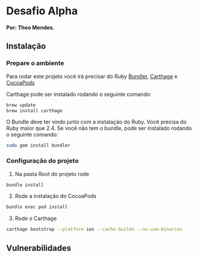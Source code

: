 # Desafio Alpha

**Por: Theo Mendes.**

## Instalação

### Prepare o ambiente
Para rodar este projeto você irá precisar do Ruby [Bundler](http://bundler.io), [Carthage](https://github.com/Carthage/Carthage) e [CocoaPods](https://cocoapods.org/)

Carthage pode ser instalado rodando o seguinte comando:

```bash
brew update
brew install carthage
```

O Bundle deve ter vindo junto com a instalação do Ruby. Você precisa do Ruby maior que 2.4. Se você não tem o bundle, pode ser instalado rodando o seguinte comando:

```bash
sudo gem install bundler
```

### Configuração do projeto
1. Na pasta Root do projeto rode
```bash
bundle install
```
2. Rode a instalação do CocoaPods
```bash
bundle exec pod install
```
3. Rode o Carthage
```bash
carthage bootstrap --platform ios --cache-builds --no-use-binaries
```

## Vulnerabilidades
